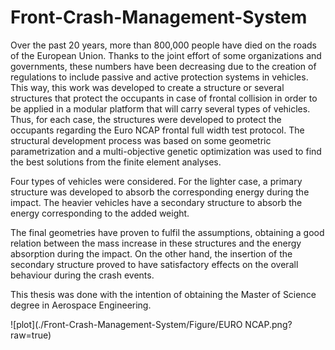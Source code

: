 # Front-Crash-Management-System

Over the past 20 years, more than 800,000 people have died on the roads of the European Union.
Thanks to the joint effort of some organizations and governments, these numbers have been decreasing
due to the creation of regulations to include passive and active protection systems in vehicles. This way,
this work was developed to create a structure or several structures that protect the occupants in case of
frontal collision in order to be applied in a modular platform that will carry several types of vehicles.
Thus, for each case, the structures were developed to protect the occupants regarding the Euro
NCAP frontal full width test protocol. The structural development process was based on some geometric
parametrization and a multi-objective genetic optimization was used to find the best solutions from the
finite element analyses.


Four types of vehicles were considered. For the lighter case, a primary structure was developed to
absorb the corresponding energy during the impact. The heavier vehicles have a secondary structure
to absorb the energy corresponding to the added weight.


The final geometries have proven to fulfil the assumptions, obtaining a good relation between the
mass increase in these structures and the energy absorption during the impact. On the other hand, the
insertion of the secondary structure proved to have satisfactory effects on the overall behaviour during
the crash events.

This thesis was done with the intention of obtaining the Master of Science degree in Aerospace Engineering. 


![plot](./Front-Crash-Management-System/Figure/EURO NCAP.png?raw=true)

